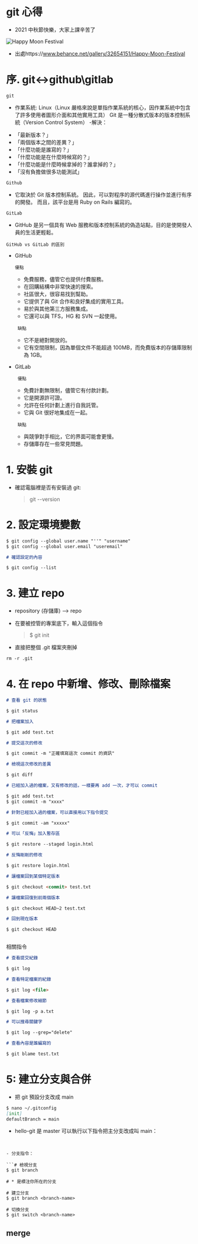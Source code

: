 # git 心得

- 2021 中秋節快樂，大家上課辛苦了

![Happy Moon Festival](https://mir-s3-cdn-cf.behance.net/project_modules/disp/fec74e32654151.568e2bc66a28a.gif "Optional title")

- 出處https://www.behance.net/gallery/32654151/Happy-Moon-Festival

# 序. git<->github\gitlab

`git`

- 作業系統: Linux（Linux 嚴格來說是單指作業系統的核心，因作業系統中包含了許多使用者圖形介面和其他實用工具）
  Git 是一種分散式版本的版本控制系統（Version Control System） -解決：

* 「最新版本？」
* 「兩個版本之間的差異？」
* 「什麼功能是誰寫的？」
* 「什麼功能是在什麼時候寫的？」
* 「什麼功能是什麼時候拿掉的？誰拿掉的？」
* 「沒有負擔做很多功能測試」

`Github`

- 它取決於 Git 版本控制系統。 因此，可以對程序的源代碼進行操作並進行有序的開發。 而且，該平台是用 Ruby on Rails 編寫的。

`GitLab`

- GitHub 是另一個具有 Web 服務和版本控制系統的偽造站點，目的是使開發人員的生活更輕鬆。

`GitHub vs GitLab 的區別`

- GitHub

  `優點`

  - 免費服務，儘管它也提供付費服務。
  - 在回購結構中非常快速的搜索。
  - 社區很大，很容易找到幫助。
  - 它提供了與 Git 合作和良好集成的實用工具。
  - 易於與其他第三方服務集成。
  - 它還可以與 TFS，HG 和 SVN 一起使用。

  ` 缺點`

  - 它不是絕對開放的。
  - 它有空間限制，因為單個文件不能超過 100MB，而免費版本的存儲庫限制為 1GB。

- GitLab

  ` 優點`

  - 免費計劃無限制，儘管它有付款計劃。
  - 它是開源許可證。
  - 允許在任何計劃上進行自我託管。
  - 它與 Git 很好地集成在一起。

  ` 缺點`

  - 與競爭對手相比，它的界面可能會更慢。
  - 存儲庫存在一些常見問題。

# 1. 安裝 git

- 確認電腦裡是否有安裝過 git:
  > git --version

# 2. 設定環境變數

```markdown
$ git config --global user.name "''" "username"
$ git config --global user.email "useremail"

# 確認設定的內容

$ git config --list
```

# 3. 建立 repo

- repository (存儲庫) --> repo

* 在要被控管的專案底下，輸入這個指令
  > $ git init
* 直接把整個 .git 檔案夾刪掉

```markdown
rm -r .git
```

# 4. 在 repo 中新增、修改、刪除檔案

```markdown
# 查看 git 的狀態

$ git status

# 把檔案加入

$ git add test.txt

# 提交這次的修改

$ git commit -m "正確填寫這次 commit 的資訊"

# 檢視這次修改的差異

$ git diff

# 已經加入過的檔案，又有修改的話，一樣要再 add 一次，才可以 commit

$ git add test.txt
$ git commit -m "xxxx"

# 針對已經加入過的檔案，可以直接用以下指令提交

$ git commit -am "xxxxx"

# 可以「反悔」加入暫存區

$ git restore --staged login.html

# 反悔剛剛的修改

$ git restore login.html

# 讓檔案回到某個特定版本

$ git checkout <commit> test.txt

# 讓檔案回復到前兩個版本

$ git checkout HEAD~2 test.txt

# 回到現在版本

$ git checkout HEAD
```

```git log

```

相關指令

```markdown
# 查看提交紀錄

$ git log

# 查看特定檔案的紀錄

$ git log <file>

# 查看檔案修改細節

$ git log -p a.txt

# 可以搜尋關鍵字

$ git log --grep="delete"

# 查看內容是誰編寫的

$ git blame test.txt
```

# 5: 建立分支與合併

- 把 git 預設分支改成 main

```markdown
$ nano ~/.gitconfig  
[init]
defaultBranch = main
```

- hello-git 是 master 可以執行以下指令把主分支改成叫 main：

````$ git branch -m master main


- 分支指令：

```# 檢視分支
$ git branch

# * 是標注你所在的分支

# 建立分支
$ git branch <branch-name>

# 切換分支
$ git switch <branch-name>

````

## merge
